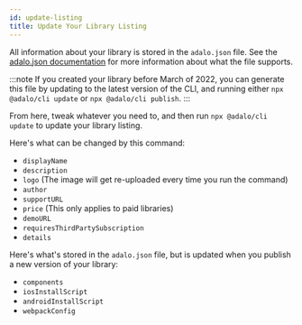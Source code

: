 ```yaml
---
id: update-listing
title: Update Your Library Listing
---
```


All information about your library is stored in the `adalo.json` file. See the [adalo.json documentation](/docs/configuration/adalo-json) for more information about what the file supports.

:::note
If you created your library before March of 2022, you can generate this file by updating to the latest version of the CLI, and running either `npx @adalo/cli update` or `npx @adalo/cli publish`.
:::

From here, tweak whatever you need to, and then run `npx @adalo/cli update` to update your library listing.

Here's what can be changed by this command:

- `displayName`
- `description`
- `logo` (The image will get re-uploaded every time you run the command)
- `author`
- `supportURL`
- `price` (This only applies to paid libraries)
- `demoURL`
- `requiresThirdPartySubscription`
- `details`

Here's what's stored in the `adalo.json` file, but is updated when you publish a new version of your library:

- `components`
- `iosInstallScript`
- `androidInstallScript`
- `webpackConfig`
